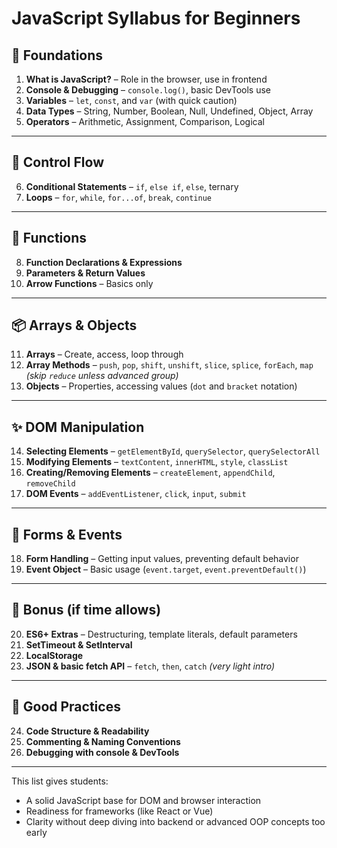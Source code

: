 # JavaScript Syllabus for Beginners

## 🔰 **Foundations**

1. **What is JavaScript?** – Role in the browser, use in frontend
2. **Console & Debugging** – `console.log()`, basic DevTools use
3. **Variables** – `let`, `const`, and `var` (with quick caution)
4. **Data Types** – String, Number, Boolean, Null, Undefined, Object, Array
5. **Operators** – Arithmetic, Assignment, Comparison, Logical

---

## 🔁 **Control Flow**

6. **Conditional Statements** – `if`, `else if`, `else`, ternary
7. **Loops** – `for`, `while`, `for...of`, `break`, `continue`

---

## 🧠 **Functions**

8. **Function Declarations & Expressions**
9. **Parameters & Return Values**
10. **Arrow Functions** – Basics only

---

## 📦 **Arrays & Objects**

11. **Arrays** – Create, access, loop through
12. **Array Methods** – `push`, `pop`, `shift`, `unshift`, `slice`, `splice`, `forEach`, `map` _(skip `reduce` unless advanced group)_
13. **Objects** – Properties, accessing values (`dot` and `bracket` notation)

---

## ✨ **DOM Manipulation**

14. **Selecting Elements** – `getElementById`, `querySelector`, `querySelectorAll`
15. **Modifying Elements** – `textContent`, `innerHTML`, `style`, `classList`
16. **Creating/Removing Elements** – `createElement`, `appendChild`, `removeChild`
17. **DOM Events** – `addEventListener`, `click`, `input`, `submit`

---

## 🔄 **Forms & Events**

18. **Form Handling** – Getting input values, preventing default behavior
19. **Event Object** – Basic usage (`event.target`, `event.preventDefault()`)

---

## 📡 **Bonus (if time allows)**

20. **ES6+ Extras** – Destructuring, template literals, default parameters
21. **SetTimeout & SetInterval**
22. **LocalStorage**
23. **JSON & basic fetch API** – `fetch`, `then`, `catch` _(very light intro)_

---

## 🧼 **Good Practices**

24. **Code Structure & Readability**
25. **Commenting & Naming Conventions**
26. **Debugging with console & DevTools**

---

This list gives students:

- A solid JavaScript base for DOM and browser interaction
- Readiness for frameworks (like React or Vue)
- Clarity without deep diving into backend or advanced OOP concepts too early
